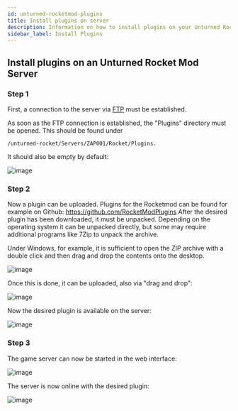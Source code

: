 ```yaml
---
id: unturned-rocketmod-plugins
title: Install plugins on server
description: Information on how to install plugins on your Unturned Rocketmod server from ZAP-Hosting - ZAP-Hosting.com documentation
sidebar_label: Install Plugins
---
```


## Install plugins on an Unturned Rocket Mod Server

### Step 1
First, a connection to the server via [FTP](gameserver_ftpaccess.md) must be established.

As soon as the FTP connection is established, the "Plugins" directory must be opened. 
This should be found under 
```
/unturned-rocket/Servers/ZAP001/Rocket/Plugins. 
```
It should also be empty by default: 

![image](https://user-images.githubusercontent.com/26007280/189902971-7c5c6ec2-1567-4732-9eed-6bb41342559e.png)

### Step 2

Now a plugin can be uploaded. 
Plugins for the Rocketmod can be found for example on Github: https://github.com/RocketModPlugins
After the desired plugin has been downloaded, it must be unpacked. 
Depending on the operating system it can be unpacked directly, but some may require additional programs like 7Zip to unpack the archive.

Under Windows, for example, it is sufficient to open the ZIP archive with a double click and then drag and drop the contents onto the desktop. 

![image](https://user-images.githubusercontent.com/26007280/189902996-04dc49f5-1d63-4803-934a-973debb89aff.png)

Once this is done, it can be uploaded, also via "drag and drop":  

![image](https://user-images.githubusercontent.com/26007280/189903069-db108475-1e7e-47c0-8fb5-a9e22977f5cf.png)

Now the desired plugin is available on the server:

![image](https://user-images.githubusercontent.com/26007280/189903108-3fde66e1-54a4-419a-8a77-6d557fb35c3a.png)

### Step 3

The game server can now be started in the web interface: 

![image](https://user-images.githubusercontent.com/26007280/189903138-2d7b88a6-e94b-42d4-8938-a06c1e3f9b6c.png)

The server is now online with the desired plugin: 

![image](https://user-images.githubusercontent.com/13604413/159184018-6dbe42dc-6f7f-4dc5-ab7a-8308c76284ea.png)

